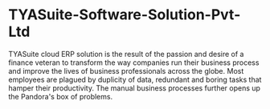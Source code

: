 # TYASuite-Software-Solution-Pvt-Ltd
TYASuite cloud ERP solution is the result of the passion and desire of a finance veteran to transform the way companies run their business process and improve the lives of business professionals across the globe. Most employees are plagued by duplicity of data, redundant and boring tasks that hamper their productivity. The manual business processes further opens up the Pandora's box of problems. 
